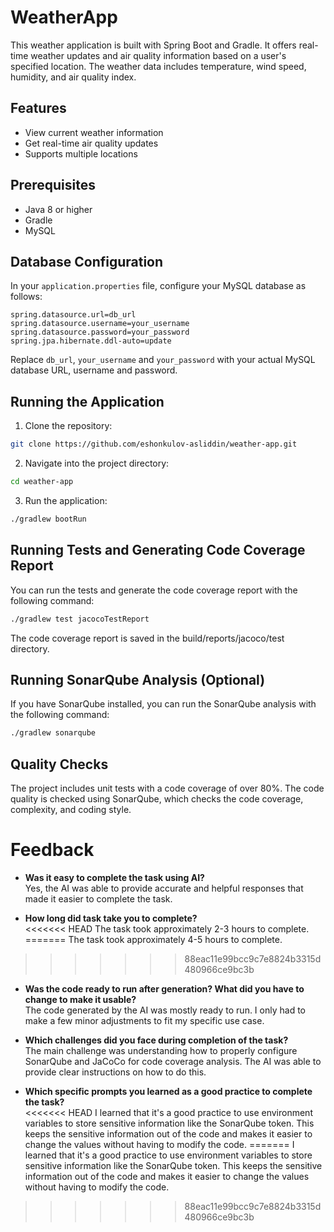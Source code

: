 # WeatherApp

This weather application is built with Spring Boot and Gradle. It offers real-time weather updates and air quality information based on a user's specified location. The weather data includes temperature, wind speed, humidity, and air quality index.

## Features

- View current weather information
- Get real-time air quality updates
- Supports multiple locations

## Prerequisites

- Java 8 or higher
- Gradle
- MySQL

## Database Configuration

In your `application.properties` file, configure your MySQL database as follows:

```properties
spring.datasource.url=db_url
spring.datasource.username=your_username
spring.datasource.password=your_password
spring.jpa.hibernate.ddl-auto=update
```
Replace `db_url`, `your_username` and `your_password` with your actual MySQL database URL, username and password.

## Running the Application
1. Clone the repository:
```bash
git clone https://github.com/eshonkulov-asliddin/weather-app.git

```
2. Navigate into the project directory:
```bash
cd weather-app
```
3. Run the application:
```bash
./gradlew bootRun
```

## Running Tests and Generating Code Coverage Report
You can run the tests and generate the code coverage report with the following command:
```bash
./gradlew test jacocoTestReport
```
The code coverage report is saved in the build/reports/jacoco/test directory.

## Running SonarQube Analysis (Optional)

If you have SonarQube installed, you can run the SonarQube analysis with the following command:
```bash
./gradlew sonarqube
```

## Quality Checks
The project includes unit tests with a code coverage of over 80%. The code quality is checked using SonarQube, which checks the code coverage, complexity, and coding style.

# Feedback
- **Was it easy to complete the task using AI?**  
  Yes, the AI was able to provide accurate and helpful responses that made it easier to complete the task.

- **How long did task take you to complete?**  
<<<<<<< HEAD
  The task took approximately 2-3 hours to complete.
=======
  The task took approximately 4-5 hours to complete.
>>>>>>> 88eac11e99bcc9c7e8824b3315d480966ce9bc3b

- **Was the code ready to run after generation? What did you have to change to make it usable?**  
  The code generated by the AI was mostly ready to run. I only had to make a few minor adjustments to fit my specific use case.

- **Which challenges did you face during completion of the task?**  
  The main challenge was understanding how to properly configure SonarQube and JaCoCo for code coverage analysis. The AI was able to provide clear instructions on how to do this.

- **Which specific prompts you learned as a good practice to complete the task?**  
<<<<<<< HEAD
  I learned that it's a good practice to use environment variables to store sensitive information like the SonarQube token. This keeps the sensitive information out of the code and makes it easier to change the values without having to modify the code.
=======
  I learned that it's a good practice to use environment variables to store sensitive information like the SonarQube token. This keeps the sensitive information out of the code and makes it easier to change the values without having to modify the code.
>>>>>>> 88eac11e99bcc9c7e8824b3315d480966ce9bc3b
